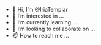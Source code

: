 - 👋 Hi, I’m @IriaTemplar
- 👀 I’m interested in ...
- 🌱 I’m currently learning ...
- 💞️ I’m looking to collaborate on ...
- 📫 How to reach me ...

<!---
IriaTemplar/IriaTemplar is a ✨ special ✨ repository because its `README.md` (this file) appears on your GitHub profile.
You can click the Preview link to take a look at your changes.
--->

